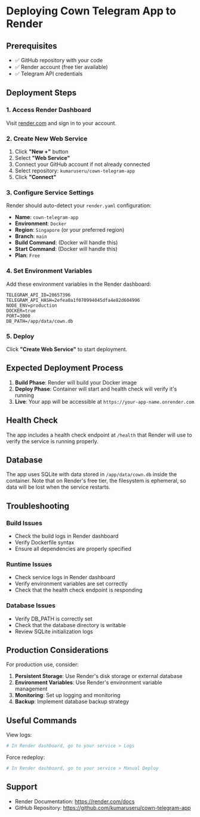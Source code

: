 # Deploying Cown Telegram App to Render

## Prerequisites
- ✅ GitHub repository with your code
- ✅ Render account (free tier available)
- ✅ Telegram API credentials

## Deployment Steps

### 1. Access Render Dashboard
Visit [render.com](https://render.com) and sign in to your account.

### 2. Create New Web Service
1. Click **"New +"** button
2. Select **"Web Service"**
3. Connect your GitHub account if not already connected
4. Select repository: `kumaruseru/cown-telegram-app`
5. Click **"Connect"**

### 3. Configure Service Settings
Render should auto-detect your `render.yaml` configuration:

- **Name**: `cown-telegram-app`
- **Environment**: `Docker`
- **Region**: `Singapore` (or your preferred region)
- **Branch**: `main`
- **Build Command**: (Docker will handle this)
- **Start Command**: (Docker will handle this)
- **Plan**: `Free`

### 4. Set Environment Variables
Add these environment variables in the Render dashboard:

```
TELEGRAM_API_ID=20657396
TELEGRAM_API_HASH=2efea0a1f070994045dfa4e82d604996
NODE_ENV=production
DOCKER=true
PORT=3000
DB_PATH=/app/data/cown.db
```

### 5. Deploy
Click **"Create Web Service"** to start deployment.

## Expected Deployment Process

1. **Build Phase**: Render will build your Docker image
2. **Deploy Phase**: Container will start and health check will verify it's running
3. **Live**: Your app will be accessible at `https://your-app-name.onrender.com`

## Health Check
The app includes a health check endpoint at `/health` that Render will use to verify the service is running properly.

## Database
The app uses SQLite with data stored in `/app/data/cown.db` inside the container. Note that on Render's free tier, the filesystem is ephemeral, so data will be lost when the service restarts.

## Troubleshooting

### Build Issues
- Check the build logs in Render dashboard
- Verify Dockerfile syntax
- Ensure all dependencies are properly specified

### Runtime Issues
- Check service logs in Render dashboard
- Verify environment variables are set correctly
- Check that the health check endpoint is responding

### Database Issues
- Verify DB_PATH is correctly set
- Check that the database directory is writable
- Review SQLite initialization logs

## Production Considerations

For production use, consider:
1. **Persistent Storage**: Use Render's disk storage or external database
2. **Environment Variables**: Use Render's environment variable management
3. **Monitoring**: Set up logging and monitoring
4. **Backup**: Implement database backup strategy

## Useful Commands

View logs:
```bash
# In Render dashboard, go to your service > Logs
```

Force redeploy:
```bash
# In Render dashboard, go to your service > Manual Deploy
```

## Support
- Render Documentation: https://render.com/docs
- GitHub Repository: https://github.com/kumaruseru/cown-telegram-app
